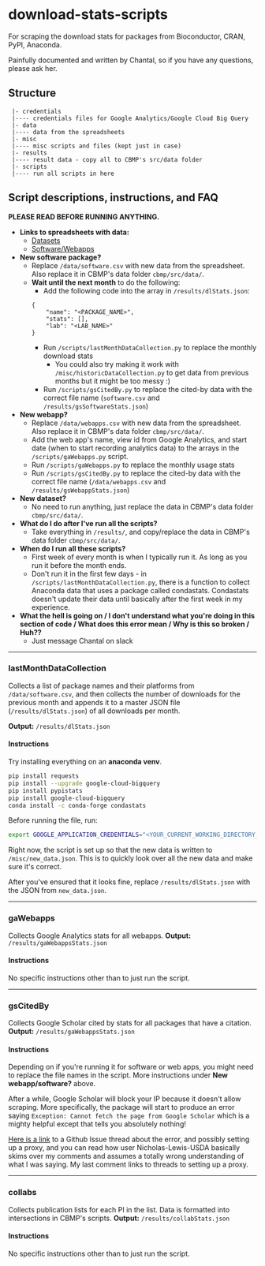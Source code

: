 # download-stats-scripts
For scraping the download stats for packages from Bioconductor, CRAN, PyPI, Anaconda.

Painfully documented and written by Chantal, so if you have any questions, please ask her.

## Structure
```
 |- credentials
 |---- credentials files for Google Analytics/Google Cloud Big Query
 |- data
 |---- data from the spreadsheets 
 |- misc
 |---- misc scripts and files (kept just in case)
 |- results
 |---- result data - copy all to CBMP's src/data folder
 |- scripts
 |---- run all scripts in here
```
## Script descriptions, instructions, and FAQ
**PLEASE READ BEFORE RUNNING ANYTHING.**
- **Links to spreadsheets with data:**
    - [Datasets](https://docs.google.com/spreadsheets/d/1Rjtpwff_ilJZOekWPzRPmBAqSlik-Mq0X7ggsT5XWCA/edit?usp=sharing)
    - [Software/Webapps](https://docs.google.com/spreadsheets/d/14-I6LTDXQ7Qtg3tkheZ2gLbbprkuuwc_KseldLROBoA/edit?usp=sharing)
- **New software package?**
    - Replace `/data/software.csv` with new data from the spreadsheet. Also replace it in CBMP's data folder `cbmp/src/data/`.
    - **Wait until the next month** to do the following:
        - Add the following code into the array in `/results/dlStats.json`:
        ```
        {
            "name": "<PACKAGE_NAME>",
            "stats": [],
            "lab": "<LAB_NAME>"
        }
        ```
        - Run `/scripts/lastMonthDataCollection.py` to replace the monthly download stats
            - You could also try making it work with `/misc/historicDataCollection.py` to get data from previous months but it might be too messy :)
        - Run `/scripts/gsCitedBy.py` to replace the cited-by data with the correct file name (`software.csv` and `/results/gsSoftwareStats.json`)      
- **New webapp?**
    - Replace `/data/webapps.csv` with new data from the spreadsheet. Also replace it in CBMP's data folder `cbmp/src/data/`.
    - Add the web app's name, view id from Google Analytics, and start date (when to start recording analytics data) to the arrays in the `/scripts/gaWebapps.py` script.
    - Run `/scripts/gaWebapps.py` to replace the monthly usage stats 
    - Run `/scripts/gsCitedBy.py` to replace the cited-by data with the correct file name (`/data/webapps.csv` and `/results/gsWebappStats.json`)    
- **New dataset?**
    - No need to run anything, just replace the data in CBMP's data folder `cbmp/src/data/`.
- **What do I do after I've run all the scripts?**
    - Take everything in `/results/`, and copy/replace the data in CBMP's data folder `cbmp/src/data/`.
- **When do I run all these scripts?**
    - First week of every month is when I typically run it. As long as you run it before the month ends.
    - Don't run it in the first few days - in `/scripts/lastMonthDataCollection.py`, there is a function to collect Anaconda data that uses a package called condastats. Condastats doesn't update their data until basically after the first week in my experience.
- **What the hell is going on / I don't understand what you're doing in this section of code / What does this error mean / Why is this so broken / Huh??**
    - Just message Chantal on slack
*** 

### lastMonthDataCollection
Collects a list of package names and their platforms from `/data/software.csv`, and then collects the number of downloads for the previous month and appends it to a master JSON file (`/results/dlStats.json`) of all downloads per month.

**Output:** `/results/dlStats.json`
#### Instructions
Try installing everything on an **anaconda venv**.
```bash
pip install requests 
pip install --upgrade google-cloud-bigquery
pip install pypistats
pip install google-cloud-bigquery
conda install -c conda-forge condastats
```

Before running the file, run:
```bash
export GOOGLE_APPLICATION_CREDENTIALS="<YOUR_CURRENT_WORKING_DIRECTORY_PATH_HERE>/credentials/pypiv3-1b463de8d1b0.json"
```

Right now, the script is set up so that the new data is written to `/misc/new_data.json`. This is to quickly look over all the new data and make sure it's correct.

After you've ensured that it looks fine, replace `/results/dlStats.json` with the JSON from `new_data.json`.
*** 

### gaWebapps
Collects Google Analytics stats for all webapps.
**Output:** `/results/gaWebappsStats.json`
#### Instructions
No specific instructions other than to just run the script.

*** 

### gsCitedBy
Collects Google Scholar cited by stats for all packages that have a citation.
**Output:** `/results/gaWebappsStats.json`
#### Instructions
Depending on if you're running it for software or web apps, you might need to replace the file names in the script. More instructions under **New webapp/software?** above.

After a while, Google Scholar will block your IP because it doesn't allow scraping. More specifically, the package will start to produce an error saying `Exception: Cannot fetch the page from Google Scholar` which is a mighty helpful except that tells you absolutely nothing!

[Here is a link](https://github.com/scholarly-python-package/scholarly/issues/154) to a Github Issue thread about the error, and possibly setting up a proxy, and you can read how user Nicholas-Lewis-USDA basically skims over my comments and assumes a totally wrong understanding of what I was saying. My last comment links to threads to setting up a proxy.

*** 

### collabs
Collects publication lists for each PI in the list. Data is formatted into intersections in CBMP's scripts.
**Output:** `/results/collabStats.json`
#### Instructions
No specific instructions other than to just run the script.

